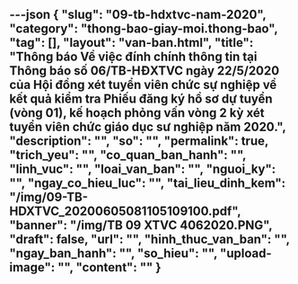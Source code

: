 ---json
{
    "slug": "09-tb-hdxtvc-nam-2020",
    "category": "thong-bao-giay-moi.thong-bao",
    "tag": [],
    "layout": "van-ban.html",
    "title": "Thông báo Về việc đính chính thông tin tại Thông báo số 06/TB-HĐXTVC ngày 22/5/2020 của Hội đồng xét tuyển viên chức sự nghiệp về kết quả kiểm tra Phiếu đăng ký hồ sơ dự tuyển (vòng 01), kế hoạch phỏng vấn vòng 2 kỳ xét tuyển viên chức giáo dục sư nghiệp năm 2020.",
    "description": "",
    "so": "",
    "permalink": true,
    "trich_yeu": "",
    "co_quan_ban_hanh": "",
    "linh_vuc": "",
    "loai_van_ban": "",
    "nguoi_ky": "",
    "ngay_co_hieu_luc": "",
    "tai_lieu_dinh_kem": "/img/09-TB-HDXTVC_20200605081105109100.pdf",
    "banner": "/img/TB 09 XTVC 4062020.PNG",
    "draft": false,
    "url": "",
    "hinh_thuc_van_ban": "",
    "ngay_ban_hanh": "",
    "so_hieu": "",
    "upload-image": "",
    "__content__": ""
}
---
